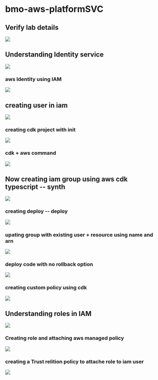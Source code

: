 # bmo-aws-platformSVC

## Verify lab details 

<img src="lab1.png">

## Understanding Identity service 

<img src="id1.png">

### aws Identity using IAM 

<img src="id2.png">

## creating user in iam 

<img src="id4.png">


### creating cdk project with init 

<img src="cdk1.png">

### cdk + aws command 

<img src="cdk2.png">

## Now creating iam group using aws cdk typescript  -- synth 

<img src="iam1.png">

### creating deploy -- deploy 

<img src="iam2.png">

### upating group with existing user + resource using name and arn 

<img src="iamcdkcode.png">


### deploy code with no rollback option 

<img src="noroll.png">

### creating custom policy using cdk 

<img src="pol1.png">

## Understanding roles in IAM 

<img src="role11.png">

### Creating role and attaching aws managed policy 

<img src="role22.png">

### creating a Trust relition policy to attache role to iam user

<img src="rolepr.png">



